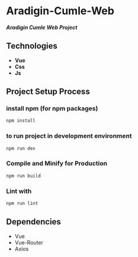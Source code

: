 # Aradigin-Cumle-Web

***Aradigin Cumle Web Project***

## Technologies
* **Vue**
* **Css**
* **Js**

## Project Setup Process

### install npm (for npm packages)
```sh
npm install
```
### to run project in development environment
```sh
npm run dev
```

### Compile and Minify for Production
```sh
npm run build
```

### Lint with
```sh
npm run lint
```
## Dependencies
* Vue
* Vue-Router
* Axios
